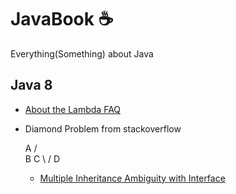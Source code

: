 # JavaBook ☕
Everything(Something) about Java

## Java 8
  - [About the Lambda FAQ](http://www.lambdafaq.org/)
  - Diamond Problem from stackoverflow
  
  
       A
      / \
     B   C
      \ / 
       D
    - [Multiple Inheritance Ambiguity with Interface](https://stackoverflow.com/questions/29758213/multiple-inheritance-ambiguity-with-interface)
